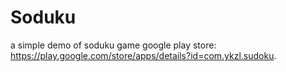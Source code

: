 # Soduku
a simple demo of soduku game
google play store: https://play.google.com/store/apps/details?id=com.ykzl.sudoku.
